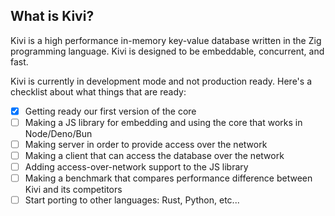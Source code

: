 What is Kivi?
--------------
Kivi is a high performance in-memory key-value database written in the Zig programming language. Kivi is designed to be embeddable, concurrent, and fast.

Kivi is currently in development mode and not production ready. Here's a checklist about what things that are ready:
- [x] Getting ready our first version of the core
- [ ] Making a JS library for embedding and using the core that works in Node/Deno/Bun
- [ ] Making server in order to provide access over the network
- [ ] Making a client that can access the database over the network
- [ ] Adding access-over-network support to the JS library
- [ ] Making a benchmark that compares performance difference between Kivi and its competitors
- [ ] Start porting to other languages: Rust, Python, etc...